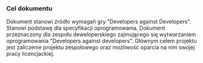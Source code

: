 ﻿### Cel dokumentu

Dokument stanowi źródło wymagań gry "Developers against Developers". Stanowi podstawę dla specyfikacji oprogramowania. Dokument przeznaczony dla zespołu deweloperskiego zajmującego się wytwarzaniem oprogramowania "Developers against developers". Głównym celem projektu jest zaliczenie projektu zespołowego oraz możliwość oparcia na nim swojej pracy licencjackiej.
